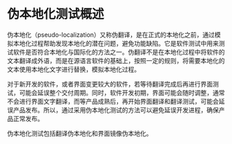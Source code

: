 # 伪本地化测试概述


伪本地化（pseudo-localization）又称伪翻译，是在正式的本地化之前，通过模拟本地化过程帮助发现本地化的潜在问题，避免功能缺陷。它是软件测试中用来测试软件是否符合本地化与国际化的方法之一。伪翻译不是在本地化过程中将软件的文本翻译成外语，而是在源语言软件的基础上，按照一定的规则，将需要本地化的文本使用本地化文字进行替换，模拟本地化过程。


对于新开发的软件，或者界面变更较大的软件，若等待翻译完成后再进行界面测试，可能会延误整个交付周期。同时，软件开发初期，界面可能会随时调整，通常不会进行界面文字翻译，而等产品成熟后，再开始界面翻译和翻译测试，可能会延误产品发布。所以，通过采用伪本地化测试的方法可以避免延误开发进程，确保产品正常发布。


伪本地化测试包括翻译伪本地化和界面镜像伪本地化。

